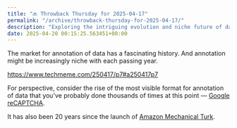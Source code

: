 ```yaml
---
title: "🔙 Throwback Thursday for 2025-04-17"
permalink: "/archive/throwback-thursday-for-2025-04-17/"
description: "Exploring the intriguing evolution and niche future of data annotation in the digital age."
date: 2025-04-20 00:15:25.563451+00:00
---
```


<!-- buttondown-editor-mode: fancy --><p>The market for annotation of data has a fascinating history. And annotation might be increasingly niche with each passing year.</p><p><a target="_blank" rel="noopener noreferrer nofollow" href="https://www.techmeme.com/250417/p7#a250417p7">https://www.techmeme.com/250417/p7#a250417p7</a></p><p>For perspective, consider the rise of the most visible format for annotation of data that you’ve probably done thousands of times at this point — <a target="_blank" rel="noopener noreferrer nofollow" href="https://www.techmeme.com/070524/p107#a070524p107">Google reCAPTCHA</a>.</p><p>It has also been 20 years since the launch of <a target="_blank" rel="noopener noreferrer nofollow" href="https://www.techmeme.com/051104/p34#a051104p34">Amazon Mechanical Turk</a>.</p><p></p>